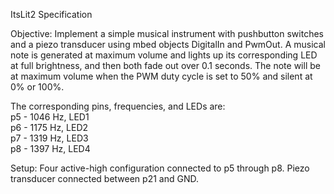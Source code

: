 ItsLit2 Specification

Objective: Implement a simple musical instrument with pushbutton switches and a piezo transducer using mbed objects DigitalIn and PwmOut. A musical note is generated at maximum volume and lights up its corresponding LED at full brightness, and then both fade out over 0.1 seconds. The note will be at maximum volume when the PWM duty cycle is set to 50% and silent at 0% or 100%.  

The corresponding pins, frequencies, and LEDs are:  
p5 - 1046 Hz, LED1   
p6 - 1175 Hz, LED2   
p7 - 1319 Hz, LED3   
p8 - 1397 Hz, LED4   

Setup: Four active-high configuration connected to p5 through p8. Piezo transducer connected between p21 and GND.  
